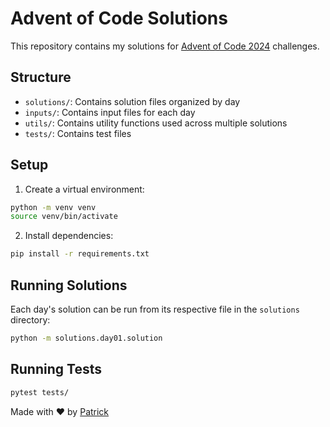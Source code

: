 # Advent of Code Solutions
This repository contains my solutions for [Advent of Code 2024](https://adventofcode.com/) challenges.

## Structure

- `solutions/`: Contains solution files organized by day
- `inputs/`: Contains input files for each day
- `utils/`: Contains utility functions used across multiple solutions
- `tests/`: Contains test files

## Setup

1. Create a virtual environment:
```bash
python -m venv venv
source venv/bin/activate
```

2. Install dependencies:
```bash
pip install -r requirements.txt
```

## Running Solutions

Each day's solution can be run from its respective file in the `solutions` directory:

```bash
python -m solutions.day01.solution
```

## Running Tests

```bash
pytest tests/
```

Made with ❤️ by [Patrick](https://bento.me/patrick-c)
